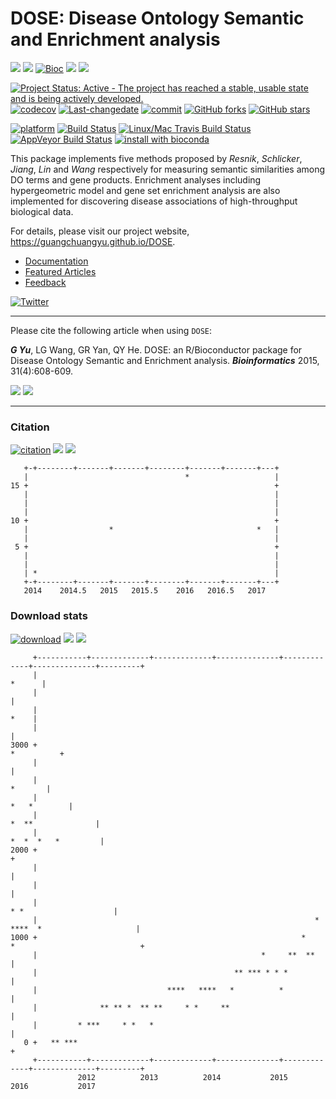 DOSE: Disease Ontology Semantic and Enrichment analysis
=======================================================

[![](https://img.shields.io/badge/release%20version-3.2.0-green.svg?style=flat)](https://bioconductor.org/packages/DOSE) [![](https://img.shields.io/badge/devel%20version-3.3.0-green.svg?style=flat)](https://github.com/guangchuangyu/DOSE) [![Bioc](http://www.bioconductor.org/shields/years-in-bioc/DOSE.svg)](https://www.bioconductor.org/packages/devel/bioc/html/DOSE.html#since) [![](https://img.shields.io/badge/download-42184/total-blue.svg?style=flat)](https://bioconductor.org/packages/stats/bioc/DOSE) [![](https://img.shields.io/badge/download-1944/month-blue.svg?style=flat)](https://bioconductor.org/packages/stats/bioc/DOSE)

[![Project Status: Active - The project has reached a stable, usable state and is being actively developed.](http://www.repostatus.org/badges/latest/active.svg)](http://www.repostatus.org/#active) [![codecov](https://codecov.io/gh/GuangchuangYu/DOSE/branch/master/graph/badge.svg)](https://codecov.io/gh/GuangchuangYu/DOSE/) [![Last-changedate](https://img.shields.io/badge/last%20change-2017--06--01-green.svg)](https://github.com/GuangchuangYu/DOSE/commits/master) [![commit](http://www.bioconductor.org/shields/commits/bioc/DOSE.svg)](https://www.bioconductor.org/packages/devel/bioc/html/DOSE.html#svn_source) [![GitHub forks](https://img.shields.io/github/forks/GuangchuangYu/DOSE.svg)](https://github.com/GuangchuangYu/DOSE/network) [![GitHub stars](https://img.shields.io/github/stars/GuangchuangYu/DOSE.svg)](https://github.com/GuangchuangYu/DOSE/stargazers)

[![platform](http://www.bioconductor.org/shields/availability/devel/DOSE.svg)](https://www.bioconductor.org/packages/devel/bioc/html/DOSE.html#archives) [![Build Status](http://www.bioconductor.org/shields/build/devel/bioc/DOSE.svg)](https://bioconductor.org/checkResults/devel/bioc-LATEST/DOSE/) [![Linux/Mac Travis Build Status](https://img.shields.io/travis/GuangchuangYu/DOSE/master.svg?label=Mac%20OSX%20%26%20Linux)](https://travis-ci.org/GuangchuangYu/DOSE) [![AppVeyor Build Status](https://img.shields.io/appveyor/ci/Guangchuangyu/DOSE/master.svg?label=Windows)](https://ci.appveyor.com/project/GuangchuangYu/DOSE) [![install with bioconda](https://img.shields.io/badge/install%20with-bioconda-green.svg?style=flat)](http://bioconda.github.io/recipes/bioconductor-dose/README.html)

This package implements five methods proposed by *Resnik*, *Schlicker*, *Jiang*, *Lin* and *Wang* respectively for measuring semantic similarities among DO terms and gene products. Enrichment analyses including hypergeometric model and gene set enrichment analysis are also implemented for discovering disease associations of high-throughput biological data.

For details, please visit our project website, <https://guangchuangyu.github.io/DOSE>.

-   [Documentation](https://guangchuangyu.github.io/DOSE/documentation/)
-   [Featured Articles](https://guangchuangyu.github.io/DOSE/featuredArticles/)
-   [Feedback](https://guangchuangyu.github.io/DOSE/#feedback)

[![Twitter](https://img.shields.io/twitter/url/https/github.com/GuangchuangYu/DOSE.svg?style=social)](https://twitter.com/intent/tweet?hashtags=DOSE&url=http://bioinformatics.oxfordjournals.org/content/31/4/608)

------------------------------------------------------------------------

Please cite the following article when using `DOSE`:

***G Yu***, LG Wang, GR Yan, QY He. DOSE: an R/Bioconductor package for Disease Ontology Semantic and Enrichment analysis. ***Bioinformatics*** 2015, 31(4):608-609.

[![](https://img.shields.io/badge/doi-10.1093/bioinformatics/btu684-green.svg?style=flat)](http://dx.doi.org/10.1093/bioinformatics/btu684) [![](https://img.shields.io/badge/Altmetric-35-green.svg?style=flat)](https://www.altmetric.com/details/2788597)

------------------------------------------------------------------------

### Citation

[![citation](https://img.shields.io/badge/cited%20by-36-green.svg?style=flat)](https://scholar.google.com.hk/scholar?oi=bibs&hl=en&cites=16627502277303919270) [![](https://img.shields.io/badge/cited%20in%20Web%20of%20Science%20Core%20Collection--green.svg?style=flat)](http://apps.webofknowledge.com/InboundService.do?mode=FullRecord&customersID=RID&IsProductCode=Yes&product=WOS&Init=Yes&Func=Frame&DestFail=http%3A%2F%2Fwww.webofknowledge.com&action=retrieve&SrcApp=RID&SrcAuth=RID&SID=T2TqQabyevZvWQ4YHvJ&UT=WOS%3A000350059600025) [![](https://img.shields.io/badge/ESI-Highly%20Cited%20Paper-green.svg?style=flat)](http://apps.webofknowledge.com/InboundService.do?mode=FullRecord&customersID=RID&IsProductCode=Yes&product=WOS&Init=Yes&Func=Frame&DestFail=http%3A%2F%2Fwww.webofknowledge.com&action=retrieve&SrcApp=RID&SrcAuth=RID&SID=T2TqQabyevZvWQ4YHvJ&UT=WOS%3A000350059600025)

       +-+--------+-------+-------+--------+-------+-------+---+
       |                                   *                   |
    15 +                                                       +
       |                                                       |
       |                                                       |
       |                                                       |
    10 +                                                       +
       |                  *                                *   |
       |                                                       |
     5 +                                                       +
       |                                                       |
       |                                                       |
       | *                                                     |
       +-+--------+-------+-------+--------+-------+-------+---+
       2014    2014.5   2015   2015.5    2016   2016.5   2017   

### Download stats

[![download](http://www.bioconductor.org/shields/downloads/DOSE.svg)](https://bioconductor.org/packages/stats/bioc/DOSE) [![](https://img.shields.io/badge/download-42184/total-blue.svg?style=flat)](https://bioconductor.org/packages/stats/bioc/DOSE) [![](https://img.shields.io/badge/download-1944/month-blue.svg?style=flat)](https://bioconductor.org/packages/stats/bioc/DOSE)

         +-----------+-------------+-------------+--------------+-------------+--------------+---------+
         |                                                                                      *      |
         |                                                                                             |
         |                                                                                        *    |
         |                                                                                             |
    3000 +                                                                                  *          +
         |                                                                                             |
         |                                                                                     *       |
         |                                                                                *   *        |
         |                                                                          *  **              |
         |                                                                         *  *  *   *         |
    2000 +                                                                                             +
         |                                                                                             |
         |                                                                                             |
         |                                                                      * *                    |
         |                                                              *  ****  *                     |
    1000 +                                                           *    *                            +
         |                                                  *     **  **                               |
         |                                            ** *** * * *                                     |
         |                             ****   ****   *          *                                      |
         |              ** ** *  ** **     * *     **                                                  |
         |         * ***     * *   *                                                                   |
       0 +   ** ***                                                                                    +
         +-----------+-------------+-------------+--------------+-------------+--------------+---------+
                   2012          2013          2014           2015          2016           2017
